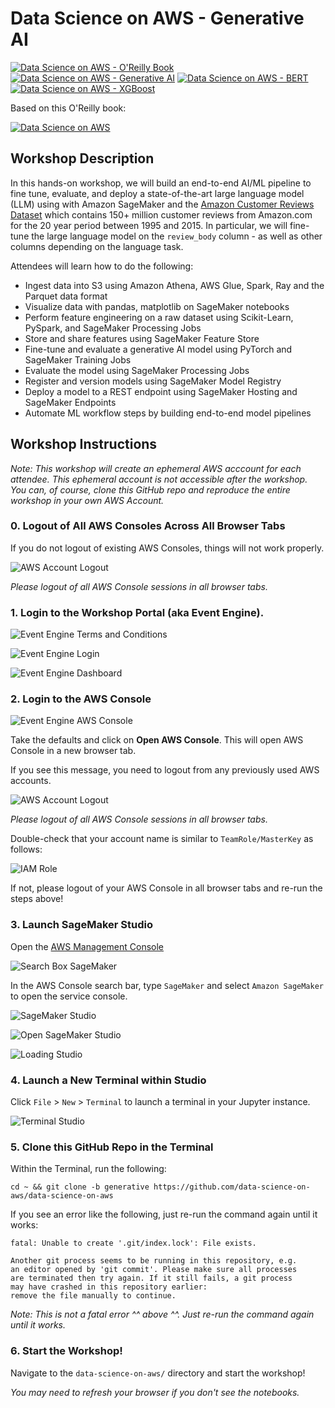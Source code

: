 # Data Science on AWS - Generative AI

[![Data Science on AWS - O'Reilly Book](img/dsoaws-book.png)](https://github.com/data-science-on-aws/data-science-on-aws/tree/oreilly-book)
[![Data Science on AWS - Generative AI](img/dsoaws-generative.png)](https://github.com/data-science-on-aws/data-science-on-aws/tree/generative)
[![Data Science on AWS - BERT](img/dsoaws-bert.png)](https://github.com/data-science-on-aws/data-science-on-aws/tree/bert)
[![Data Science on AWS - XGBoost](img/dsoaws-xgboost.png)](https://github.com/data-science-on-aws/data-science-on-aws/tree/xgboost)

Based on this O'Reilly book:  

[![Data Science on AWS](img/book_full_color_sm.png)](https://www.amazon.com/Data-Science-AWS-End-End/dp/1492079391/)

## Workshop Description
In this hands-on workshop, we will build an end-to-end AI/ML pipeline to fine tune, evaluate, and deploy a state-of-the-art large language model (LLM) using with Amazon SageMaker and the [Amazon Customer Reviews Dataset](https://s3.amazonaws.com/amazon-reviews-pds/readme.html) which contains 150+ million customer reviews from Amazon.com for the 20 year period between 1995 and 2015.  In particular, we will fine-tune the large language model on the `review_body` column - as well as other columns depending on the language task.

Attendees will learn how to do the following:
* Ingest data into S3 using Amazon Athena, AWS Glue, Spark, Ray and the Parquet data format
* Visualize data with pandas, matplotlib on SageMaker notebooks
* Perform feature engineering on a raw dataset using Scikit-Learn, PySpark, and SageMaker Processing Jobs
* Store and share features using SageMaker Feature Store
* Fine-tune and evaluate a generative AI model using PyTorch and SageMaker Training Jobs
* Evaluate the model using SageMaker Processing Jobs
* Register and version models using SageMaker Model Registry
* Deploy a model to a REST endpoint using SageMaker Hosting and SageMaker Endpoints
* Automate ML workflow steps by building end-to-end model pipelines

## Workshop Instructions
_Note:  This workshop will create an ephemeral AWS acccount for each attendee.  This ephemeral account is not accessible after the workshop.  You can, of course, clone this GitHub repo and reproduce the entire workshop in your own AWS Account._


### 0. Logout of All AWS Consoles Across All Browser Tabs
If you do not logout of existing AWS Consoles, things will not work properly.

![AWS Account Logout](img/aws-logout.png)

_Please logout of all AWS Console sessions in all browser tabs._

### 1. Login to the Workshop Portal (aka Event Engine). 

![Event Engine Terms and Conditions](img/ee1_terms.png)

![Event Engine Login](img/ee-login.png)

![Event Engine Dashboard](img/ee2_team_dashboard.png)


### 2. Login to the **AWS Console**

![Event Engine AWS Console](img/ee3_open_console.png)

Take the defaults and click on **Open AWS Console**. This will open AWS Console in a new browser tab.

If you see this message, you need to logout from any previously used AWS accounts.

![AWS Account Logout](img/aws-logout.png)

_Please logout of all AWS Console sessions in all browser tabs._

Double-check that your account name is similar to `TeamRole/MasterKey` as follows:

![IAM Role](img/teamrole-masterkey.png)

If not, please logout of your AWS Console in all browser tabs and re-run the steps above!


### 3. Launch SageMaker Studio

Open the [AWS Management Console](https://console.aws.amazon.com/console/home)

![Search Box SageMaker](img/search-box-sagemaker.png)

In the AWS Console search bar, type `SageMaker` and select `Amazon SageMaker` to open the service console.

![SageMaker Studio](img/console2_studio.png)

![Open SageMaker Studio](img/console3_open_studio.png)

![Loading Studio](img/studio_loading.png)


### 4. Launch a New Terminal within Studio

Click `File` > `New` > `Terminal` to launch a terminal in your Jupyter instance.

![Terminal Studio](img/studio_terminal.png)


### 5. Clone this GitHub Repo in the Terminal

Within the Terminal, run the following:

```
cd ~ && git clone -b generative https://github.com/data-science-on-aws/data-science-on-aws
```

If you see an error like the following, just re-run the command again until it works:
```
fatal: Unable to create '.git/index.lock': File exists.

Another git process seems to be running in this repository, e.g.
an editor opened by 'git commit'. Please make sure all processes
are terminated then try again. If it still fails, a git process
may have crashed in this repository earlier:
remove the file manually to continue.
```
_Note:  This is not a fatal error ^^ above ^^.  Just re-run the command again until it works._


### 6. Start the Workshop!

Navigate to the `data-science-on-aws/` directory and start the workshop!

_You may need to refresh your browser if you don't see the notebooks._
